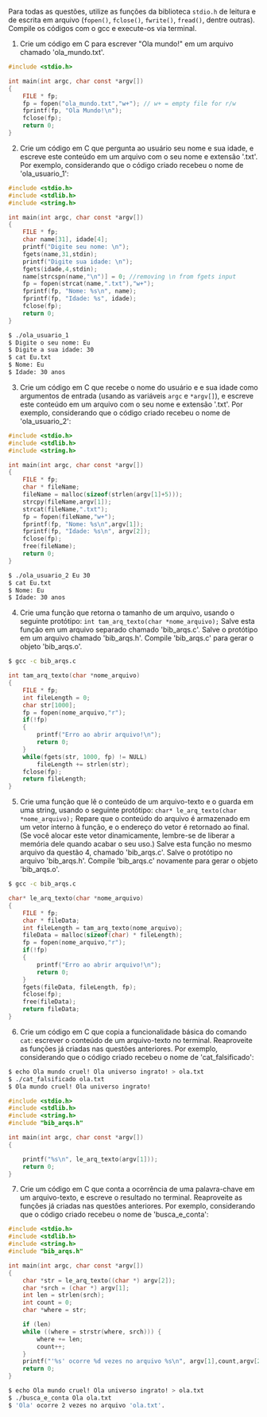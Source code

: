 Para todas as questões, utilize as funções da biblioteca `stdio.h` de leitura e de escrita em arquivo (`fopen()`, `fclose()`, `fwrite()`, `fread()`, dentre outras). Compile os códigos com o gcc e execute-os via terminal.

1. Crie um código em C para escrever "Ola mundo!" em um arquivo chamado 'ola_mundo.txt'.

```c
#include <stdio.h>

int main(int argc, char const *argv[])
{
	FILE * fp;
	fp = fopen("ola_mundo.txt","w+"); // w+ = empty file for r/w
	fprintf(fp, "Ola Mundo!\n");
	fclose(fp);
	return 0;
}
```

2. Crie um código em C que pergunta ao usuário seu nome e sua idade, e escreve este conteúdo em um arquivo com o seu nome e extensão '.txt'. Por exemplo, considerando que o código criado recebeu o nome de 'ola_usuario_1':

```c
#include <stdio.h>
#include <stdlib.h>
#include <string.h>

int main(int argc, char const *argv[])
{
	FILE * fp;
	char name[31], idade[4];
	printf("Digite seu nome: \n");
	fgets(name,31,stdin);
	printf("Digite sua idade: \n");
	fgets(idade,4,stdin);
	name[strcspn(name,"\n")] = 0; //removing \n from fgets input
	fp = fopen(strcat(name,".txt"),"w+");
	fprintf(fp, "Nome: %s\n", name);
	fprintf(fp, "Idade: %s", idade);
	fclose(fp);
	return 0;
}
```


```bash
$ ./ola_usuario_1
$ Digite o seu nome: Eu
$ Digite a sua idade: 30
$ cat Eu.txt
$ Nome: Eu
$ Idade: 30 anos
```

3. Crie um código em C que recebe o nome do usuário e e sua idade como argumentos de entrada (usando as variáveis `argc` e `*argv[]`), e escreve este conteúdo em um arquivo com o seu nome e extensão '.txt'. Por exemplo, considerando que o código criado recebeu o nome de 'ola_usuario_2':

```c
#include <stdio.h>
#include <stdlib.h>
#include <string.h>

int main(int argc, char const *argv[])
{
	FILE * fp;
	char * fileName;
	fileName = malloc(sizeof(strlen(argv[1]+5)));
	strcpy(fileName,argv[1]);
	strcat(fileName,".txt");
	fp = fopen(fileName,"w+");
	fprintf(fp, "Nome: %s\n",argv[1]);
	fprintf(fp, "Idade: %s\n", argv[2]);
	fclose(fp);
	free(fileName);
	return 0;
}
```

```bash
$ ./ola_usuario_2 Eu 30
$ cat Eu.txt
$ Nome: Eu
$ Idade: 30 anos
```

4. Crie uma função que retorna o tamanho de um arquivo, usando o seguinte protótipo: `int tam_arq_texto(char *nome_arquivo);` Salve esta função em um arquivo separado chamado 'bib_arqs.c'. Salve o protótipo em um arquivo chamado 'bib_arqs.h'. Compile 'bib_arqs.c' para gerar o objeto 'bib_arqs.o'.

```bash
$ gcc -c bib_arqs.c
```

```c
int tam_arq_texto(char *nome_arquivo)
{
	FILE * fp;
	int fileLength = 0;
	char str[1000];
	fp = fopen(nome_arquivo,"r");
	if(!fp)
	{
		printf("Erro ao abrir arquivo!\n");
		return 0;
	}
	while(fgets(str, 1000, fp) != NULL)
		fileLength += strlen(str);
	fclose(fp);
	return fileLength;
}
```

5. Crie uma função que lê o conteúdo de um arquivo-texto e o guarda em uma string, usando o seguinte protótipo: `char* le_arq_texto(char *nome_arquivo);` Repare que o conteúdo do arquivo é armazenado em um vetor interno à função, e o endereço do vetor é retornado ao final. (Se você alocar este vetor dinamicamente, lembre-se de liberar a memória dele quando acabar o seu uso.) Salve esta função no mesmo arquivo da questão 4, chamado 'bib_arqs.c'. Salve o protótipo no arquivo 'bib_arqs.h'. Compile 'bib_arqs.c' novamente para gerar o objeto 'bib_arqs.o'.

```bash
$ gcc -c bib_arqs.c
```

```c
char* le_arq_texto(char *nome_arquivo)
{
	FILE * fp;
	char * fileData;
	int fileLength = tam_arq_texto(nome_arquivo);
	fileData = malloc(sizeof(char) * fileLength);
	fp = fopen(nome_arquivo,"r");
	if(!fp)
	{
		printf("Erro ao abrir arquivo!\n");
		return 0;
	}
	fgets(fileData, fileLength, fp);
	fclose(fp);
	free(fileData);
	return fileData;
}
```

6. Crie um código em C que copia a funcionalidade básica do comando `cat`: escrever o conteúdo de um arquivo-texto no terminal. Reaproveite as funções já criadas nas questões anteriores. Por exemplo, considerando que o código criado recebeu o nome de 'cat_falsificado':

```bash
$ echo Ola mundo cruel! Ola universo ingrato! > ola.txt
$ ./cat_falsificado ola.txt
$ Ola mundo cruel! Ola universo ingrato!
```

```c
#include <stdio.h>
#include <stdlib.h>
#include <string.h>
#include "bib_arqs.h"

int main(int argc, char const *argv[])
{

	printf("%s\n", le_arq_texto(argv[1]));
	return 0;
}
```

7. Crie um código em C que conta a ocorrência de uma palavra-chave em um arquivo-texto, e escreve o resultado no terminal. Reaproveite as funções já criadas nas questões anteriores. Por exemplo, considerando que o código criado recebeu o nome de 'busca_e_conta':

```c
#include <stdio.h>
#include <stdlib.h>
#include <string.h>
#include "bib_arqs.h"

int main(int argc, char const *argv[])
{
	char *str = le_arq_texto((char *) argv[2]);
	char *srch = (char *) argv[1];
	int len = strlen(srch);
	int count = 0;
	char *where = str;

	if (len)
    while ((where = strstr(where, srch))) {
        where += len;
        count++;
    }
    printf("'%s' ocorre %d vezes no arquivo %s\n", argv[1],count,argv[2]);
	return 0;
}
```

```bash
$ echo Ola mundo cruel! Ola universo ingrato! > ola.txt
$ ./busca_e_conta Ola ola.txt
$ 'Ola' ocorre 2 vezes no arquivo 'ola.txt'.
```


